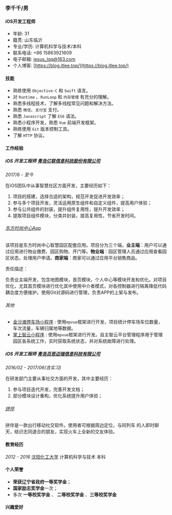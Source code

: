 ### 李千千/男

#### iOS开发工程师

- 年龄: 31
- 籍贯: 山东临沂
- 专业/学历: 计算机科学与技术/本科
- 联系电话: +86 15863921609
- 电子邮箱: [jesus_lqq@163.com](jesus_lqq@163.com)
- 个人博客: [https://blog.itlee.top/](https://blog.itlee.top/)

#### 技能

- 熟练使用 `Objective-C` 和 `Swift` 语言。
- 对 `Runtime` 、`RunLoop` 和 `内存管理` 有充分的理解。
- 熟悉多线程技术，了解多线程常见问题和解决方法。
- 熟悉 `微信`、`支付宝` 支付。
- 熟悉 `Javascript` 了解 `ES6` 语法。
- 熟悉小程序开发，熟悉 `Vue` 前端开发框架。
- 熟练使用 `Git` 版本控制工具。
- 了解 `HTTP` 协议。

#### 工作经验

##### **iOS 开发工程师** [青岛亿联信息科技股份有限公司](http://www.elinkchina.com.cn/)

*2017/6 - 至今*

在iOS团队中从事智慧社区方面开发，主要经历如下：

1. 项目的搭建，选择合适的架构，规范开发促进开发效率；
2. 参与多个项目开发，灵活运用原生组件和自定义组件，提高用户体验；
3. 参与公共组件的封装，提升组件复用性，提升开发效率；
4. 提取项目组件模块，分类并封装，提高复用性，节省开发时间。

###### [东方时尚中心App](https://itunes.apple.com/cn/app/%E5%97%A8%E5%AE%A2%E5%B8%9D%E5%9B%BD%E7%89%A9%E4%B8%9A%E7%AB%AF/id1373158421?mt=8)

该项目是东方时尚中心智慧园区配套应用。项目分为三个端，**业主端**：用户可以通过应用进行物业缴费、园区购物、开门等。**物业端**：园区管理人员通过应用查看园区状态，处理用户申请。**商家端**：商家可以通过应用平台销售商品。

责任描述：

负责业主端开发，包含地图模块，首页模块，个人中心等模块开发和优化。对项目优化，尤其首页模块进行优化其中使用中介者模式，对各控制器进行隔离降低代码耦合度方便维护。使用Git对源码进行管理，负责APP的上架与发布。

###### 其他
* [金沙滩停车场小程序]() : 使用`mpvue`框架进行开发，项目统计停车场车位数量，车次流量，车辆归属地等数据。
* [掌上智云小程序]() : 使用`mpvue`框架进行开发。自主智云平台管理程序用于管理园区各系统工作，实时获取系统状态，并对系统故障进行处理。


##### **iOS 开发工程师** [青岛百思迈瑞信息科技有限公司]()

*2016/02 - 2017/06(含实习)*

在研发部门主要从事社交方面的开发，其中主要经历：

1. 参与项目迭代开发，完善开发文档；
2. 部分模块设计重构，优化系统提升用户体验；

###### [拼伴]()


拼伴是一款出行移动社交软件。使用者可根据周边定位，与同列车 的人即时聊天，结识志同道合的朋友，实现火车上全新的交友体验。

#### 教育经历

*2012 - 2016* [沈阳化工大学](http://www.syuct.edu.cn/) 计算机科学与技术 本科

#### 个人荣誉

* **荣获辽宁省政府一等奖学金**；
* **国家励志奖学金**一次；
* 多次 **一等校奖学金** 、 **二等校奖学金** 、**三等校奖学金** 

#### 兴趣爱好
